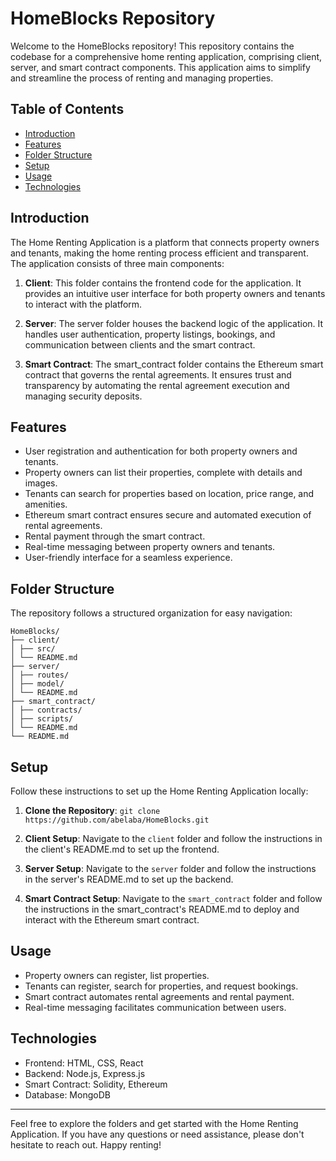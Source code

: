 # HomeBlocks Repository

Welcome to the HomeBlocks repository! This repository contains the codebase for a comprehensive home renting application, comprising client, server, and smart contract components. This application aims to simplify and streamline the process of renting and managing properties.

## Table of Contents

- [Introduction](#introduction)
- [Features](#features)
- [Folder Structure](#folder-structure)
- [Setup](#setup)
- [Usage](#usage)
- [Technologies](#technologies)

## Introduction

The Home Renting Application is a platform that connects property owners and tenants, making the home renting process efficient and transparent. The application consists of three main components:

1. **Client**: This folder contains the frontend code for the application. It provides an intuitive user interface for both property owners and tenants to interact with the platform.

2. **Server**: The server folder houses the backend logic of the application. It handles user authentication, property listings, bookings, and communication between clients and the smart contract.

3. **Smart Contract**: The smart_contract folder contains the Ethereum smart contract that governs the rental agreements. It ensures trust and transparency by automating the rental agreement execution and managing security deposits.

## Features

- User registration and authentication for both property owners and tenants.
- Property owners can list their properties, complete with details and images.
- Tenants can search for properties based on location, price range, and amenities.
- Ethereum smart contract ensures secure and automated execution of rental agreements.
- Rental payment through the smart contract.
- Real-time messaging between property owners and tenants.
- User-friendly interface for a seamless experience.

## Folder Structure

The repository follows a structured organization for easy navigation:

```
HomeBlocks/
├── client/
│ ├── src/
│ └── README.md
├── server/
│ ├── routes/
│ ├── model/
│ └── README.md
├── smart_contract/
│ ├── contracts/
│ ├── scripts/
│ └── README.md
└── README.md
```

## Setup

Follow these instructions to set up the Home Renting Application locally:

1. **Clone the Repository**: `git clone https://github.com/abelaba/HomeBlocks.git`

2. **Client Setup**: Navigate to the `client` folder and follow the instructions in the client's README.md to set up the frontend.

3. **Server Setup**: Navigate to the `server` folder and follow the instructions in the server's README.md to set up the backend.

4. **Smart Contract Setup**: Navigate to the `smart_contract` folder and follow the instructions in the smart_contract's README.md to deploy and interact with the Ethereum smart contract.

## Usage

- Property owners can register, list properties.
- Tenants can register, search for properties, and request bookings.
- Smart contract automates rental agreements and rental payment.
- Real-time messaging facilitates communication between users.

## Technologies

- Frontend: HTML, CSS, React
- Backend: Node.js, Express.js
- Smart Contract: Solidity, Ethereum
- Database: MongoDB


---

Feel free to explore the folders and get started with the Home Renting Application. If you have any questions or need assistance, please don't hesitate to reach out. Happy renting!
